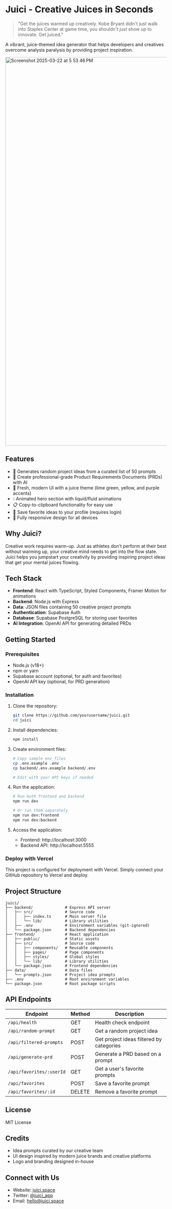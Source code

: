 # Juici - Creative Juices in Seconds

> "Get the juices warmed up creatively. Kobe Bryant didn't just walk into Staples Center at game time, you shouldn't just show up to innovate. Get juiced."

A vibrant, juice-themed idea generator that helps developers and creatives overcome analysis paralysis by providing project inspiration.

<img width="1213" alt="Screenshot 2025-03-22 at 5 53 46 PM" src="https://github.com/user-attachments/assets/bac6a49c-e03c-4a3d-9518-197f033d3b24" />



## Features

- 🎯 Generates random project ideas from a curated list of 50 prompts
- 📝 Create professional-grade Product Requirements Documents (PRDs) with AI
- 🎨 Fresh, modern UI with a juice theme (lime green, yellow, and purple accents)
- 💧 Animated hero section with liquid/fluid animations
- 📋 Copy-to-clipboard functionality for easy use
- 💾 Save favorite ideas to your profile (requires login)
- 📱 Fully responsive design for all devices

## Why Juici?

Creative work requires warm-up. Just as athletes don't perform at their best without warming up, your creative mind needs to get into the flow state. Juici helps you jumpstart your creativity by providing inspiring project ideas that get your mental juices flowing.

## Tech Stack

- **Frontend**: React with TypeScript, Styled Components, Framer Motion for animations
- **Backend**: Node.js with Express
- **Data**: JSON files containing 50 creative project prompts
- **Authentication**: Supabase Auth
- **Database**: Supabase PostgreSQL for storing user favorites
- **AI Integration**: OpenAI API for generating detailed PRDs

## Getting Started

### Prerequisites

- Node.js (v18+)
- npm or yarn
- Supabase account (optional, for auth and favorites)
- OpenAI API key (optional, for PRD generation)

### Installation

1. Clone the repository:
   ```bash
   git clone https://github.com/yourusername/juici.git
   cd juici
   ```

2. Install dependencies:
   ```bash
   npm install
   ```

3. Create environment files:
   ```bash
   # Copy sample env files
   cp .env.example .env
   cp backend/.env.example backend/.env
   
   # Edit with your API keys if needed
   ```

4. Run the application:
   ```bash
   # Run both frontend and backend
   npm run dev
   
   # Or run them separately
   npm run dev:frontend
   npm run dev:backend
   ```

5. Access the application:
   - Frontend: http://localhost:3000
   - Backend API: http://localhost:5555

### Deploy with Vercel

This project is configured for deployment with Vercel. Simply connect your GitHub repository to Vercel and deploy.

## Project Structure

```
juici/
├── backend/              # Express API server
│   ├── src/              # Source code
│   │   ├── index.ts      # Main server file
│   │   └── lib/          # Library utilities
│   ├── .env              # Environment variables (git-ignored)
│   └── package.json      # Backend dependencies
├── frontend/             # React application
│   ├── public/           # Static assets
│   ├── src/              # Source code
│   │   ├── components/   # Reusable components
│   │   ├── pages/        # Page components
│   │   ├── styles/       # Global styles
│   │   └── lib/          # Library utilities
│   └── package.json      # Frontend dependencies
├── data/                 # Data files
│   └── prompts.json      # Project idea prompts
├── .env                  # Root environment variables
└── package.json          # Root package scripts
```

## API Endpoints

| Endpoint | Method | Description |
|----------|--------|-------------|
| `/api/health` | GET | Health check endpoint |
| `/api/random-prompt` | GET | Get a random project idea |
| `/api/filtered-prompts` | POST | Get project ideas filtered by categories |
| `/api/generate-prd` | POST | Generate a PRD based on a prompt |
| `/api/favorites/:userId` | GET | Get a user's favorite prompts |
| `/api/favorites` | POST | Save a favorite prompt |
| `/api/favorites/:id` | DELETE | Remove a favorite prompt |

## License

MIT License

## Credits

- Idea prompts curated by our creative team
- UI design inspired by modern juice brands and creative platforms
- Logo and branding designed in-house

## Connect with Us

- Website: [juici.space](https://juici.space)
- Twitter: [@juici_app](https://twitter.com/juici_app)
- Email: hello@juici.space 
